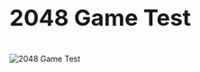 <p style="font-size: 40px;">
  <b>2048 Game Test</b>
</p>
<div>
  <img src="http://s017.radikal.ru/i434/1607/13/cd000f06dcb0.jpg" alt="2048 Game Test" style="border; 1px solid #000;">
</div>
